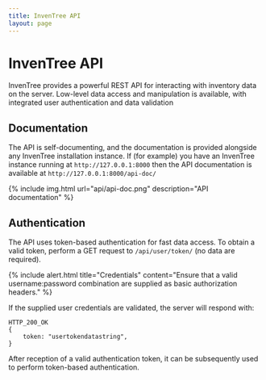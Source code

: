 ```yaml
---
title: InvenTree API
layout: page
---
```


# InvenTree API

InvenTree provides a powerful REST API for interacting with inventory data on the server. Low-level data access and manipulation is available, with integrated user authentication and data validation

## Documentation

The API is self-documenting, and the documentation is provided alongside any InvenTree installation instance. If (for example) you have an InvenTree instance running at `http://127.0.0.1:8000` then the API documentation is available at `http://127.0.0.1:8000/api-doc/`

{% include img.html url="api/api-doc.png" description="API documentation" %}

## Authentication

The API uses token-based authentication for fast data access. To obtain a valid token, perform a GET request to `/api/user/token/` (no data are required).

{% include alert.html title="Credentials" content="Ensure that a valid username:password combination are supplied as basic authorization headers." %}

If the supplied user credentials are validated, the server will respond with:

```
HTTP_200_OK
{
    token: "usertokendatastring",
}
```

After reception of a valid authentication token, it can be subsequently used to perform token-based authentication.